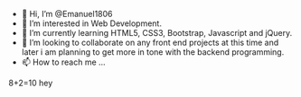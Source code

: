 - 👋 Hi, I’m @Emanuel1806
- 👀 I’m interested in Web Development.
- 🌱 I’m currently learning HTML5, CSS3, Bootstrap, Javascript and jQuery.
- 💞️ I’m looking to collaborate on any front end projects at this time and later i am planning to get more in tone with the backend programming.
- 📫 How to reach me ...

<!---
Emanuel1806/Emanuel1806 is a ✨ special ✨ repository because its `README.md` (this file) appears on your GitHub profile.
You can click the Preview link to take a look at your changes.
--->

8+2=10
hey
